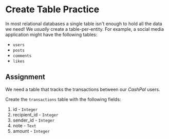 # Create Table Practice

In most relational databases a single table isn't enough to hold all the data we need! We *usually* create a table-per-entity. For example, a social media application might have the following tables:

* `users`
* `posts`
* `comments`
* `likes`

## Assignment

We need a table that tracks the transactions between our *CashPal* users.

Create the `transactions` table with the following fields:

1. id - `Integer`
2. recipient_id - `Integer`
3. sender_id - `Integer`
4. note - `Text`
5. amount - `Integer`
